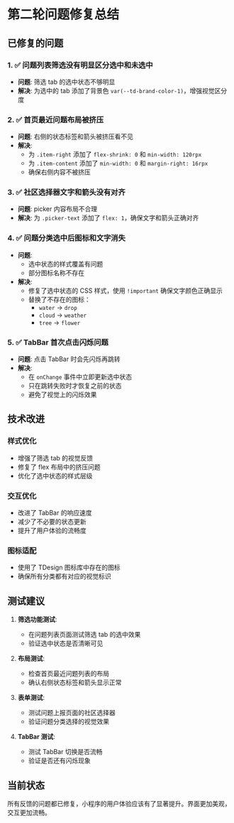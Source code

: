 # 第二轮问题修复总结

## 已修复的问题

### 1. ✅ 问题列表筛选没有明显区分选中和未选中

- **问题**: 筛选 tab 的选中状态不够明显
- **解决**: 为选中的 tab 添加了背景色 `var(--td-brand-color-1)`，增强视觉区分度

### 2. ✅ 首页最近问题布局被挤压

- **问题**: 右侧的状态标签和箭头被挤压看不见
- **解决**:
  - 为 `.item-right` 添加了 `flex-shrink: 0` 和 `min-width: 120rpx`
  - 为 `.item-content` 添加了 `min-width: 0` 和 `margin-right: 16rpx`
  - 确保右侧内容不被挤压

### 3. ✅ 社区选择器文字和箭头没有对齐

- **问题**: picker 内容布局不合理
- **解决**: 为 `.picker-text` 添加了 `flex: 1`，确保文字和箭头正确对齐

### 4. ✅ 问题分类选中后图标和文字消失

- **问题**:
  - 选中状态的样式覆盖有问题
  - 部分图标名称不存在
- **解决**:
  - 修复了选中状态的 CSS 样式，使用 `!important` 确保文字颜色正确显示
  - 替换了不存在的图标：
    - `water` → `drop`
    - `cloud` → `weather`
    - `tree` → `flower`

### 5. ✅ TabBar 首次点击闪烁问题

- **问题**: 点击 TabBar 时会先闪烁再跳转
- **解决**:
  - 在 `onChange` 事件中立即更新选中状态
  - 只在跳转失败时才恢复之前的状态
  - 避免了视觉上的闪烁效果

## 技术改进

### 样式优化

- 增强了筛选 tab 的视觉反馈
- 修复了 flex 布局中的挤压问题
- 优化了选中状态的样式层级

### 交互优化

- 改进了 TabBar 的响应速度
- 减少了不必要的状态更新
- 提升了用户体验的流畅度

### 图标适配

- 使用了 TDesign 图标库中存在的图标
- 确保所有分类都有对应的视觉标识

## 测试建议

1. **筛选功能测试**:

   - 在问题列表页面测试筛选 tab 的选中效果
   - 验证选中状态是否清晰可见

2. **布局测试**:

   - 检查首页最近问题列表的布局
   - 确认右侧状态标签和箭头显示正常

3. **表单测试**:

   - 测试问题上报页面的社区选择器
   - 验证问题分类选择的视觉效果

4. **TabBar 测试**:
   - 测试 TabBar 切换是否流畅
   - 验证是否还有闪烁现象

## 当前状态

所有反馈的问题都已修复，小程序的用户体验应该有了显著提升。界面更加美观，交互更加流畅。
